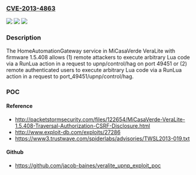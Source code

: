 ### [CVE-2013-4863](https://cve.mitre.org/cgi-bin/cvename.cgi?name=CVE-2013-4863)
![](https://img.shields.io/static/v1?label=Product&message=n%2Fa&color=blue)
![](https://img.shields.io/static/v1?label=Version&message=n%2Fa&color=blue)
![](https://img.shields.io/static/v1?label=Vulnerability&message=n%2Fa&color=brighgreen)

### Description

The HomeAutomationGateway service in MiCasaVerde VeraLite with firmware 1.5.408 allows (1) remote attackers to execute arbitrary Lua code via a RunLua action in a request to upnp/control/hag on port 49451 or (2) remote authenticated users to execute arbitrary Lua code via a RunLua action in a request to port_49451/upnp/control/hag.

### POC

#### Reference
- http://packetstormsecurity.com/files/122654/MiCasaVerde-VeraLite-1.5.408-Traversal-Authorization-CSRF-Disclosure.html
- http://www.exploit-db.com/exploits/27286
- https://www3.trustwave.com/spiderlabs/advisories/TWSL2013-019.txt

#### Github
- https://github.com/jacob-baines/veralite_upnp_exploit_poc

